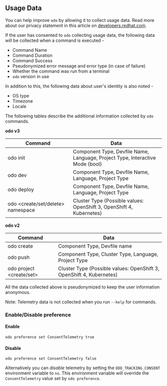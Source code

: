 Usage Data
---

You can help improve `odo` by allowing it to collect usage data.
Read more about our privacy statement in this article on [developers.redhat.com](https://developers.redhat.com/article/tool-data-collection).

If the user has consented to `odo` collecting usage data, the following data will be collected when a command is executed -

* Command Name
* Command Duration
* Command Success
* Pseudonymized error message and error type (in case of failure)
* Whether the command was run from a terminal
* `odo` version in use

In addition to this, the following data about user's identity is also noted - 
* OS type
* Timezone
* Locale

The following tables describe the additional information collected by `odo` commands.

**odo v3**

| Command                           | Data                                                                          |
|-----------------------------------|-------------------------------------------------------------------------------|
| odo init                          | Component Type, Devfile Name, Language, Project Type, Interactive Mode (bool) |
| odo dev                           | Component Type, Devfile Name, Language, Project Type                          |
| odo deploy                        | Component Type, Devfile Name, Language, Project Type                          |
| odo <create/set/delete> namespace | Cluster Type (Possible values: OpenShift 3, OpenShift 4, Kubernetes)          |

**odo v2**

| Command                  | Data                                                                 |
|--------------------------|----------------------------------------------------------------------|
| odo create               | Component Type, Devfile name                                         |
| odo push                 | Component Type, Cluster Type, Language, Project Type                 |
| odo project <create/set> | Cluster Type (Possible values: OpenShift 3, OpenShift 4, Kubernetes) |


All the data collected above is pseudonymized to keep the user information anonymous.

Note: Telemetry data is not collected when you run `--help` for commands.

###  Enable/Disable preference

#### Enable
`odo preference set ConsentTelemetry true`

#### Disable
`odo preference set ConsentTelemetry false`

Alternatively you can _disable_ telemetry by setting the `ODO_TRACKING_CONSENT` environment variable to `no`.
This environment variable will override the `ConsentTelemetry` value set by `odo preference`.
